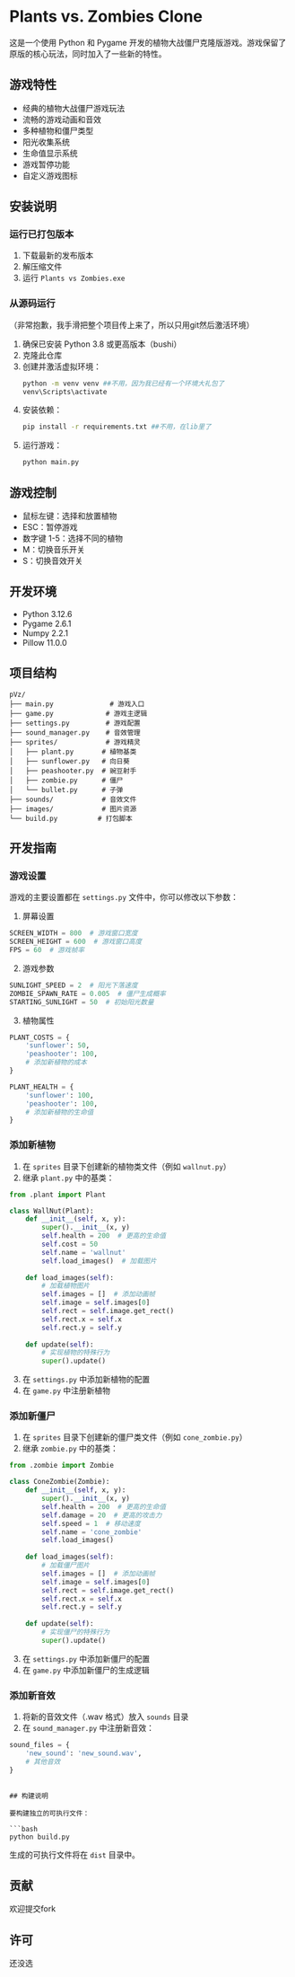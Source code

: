 # Plants vs. Zombies Clone

这是一个使用 Python 和 Pygame 开发的植物大战僵尸克隆版游戏。游戏保留了原版的核心玩法，同时加入了一些新的特性。

## 游戏特性

- 经典的植物大战僵尸游戏玩法
- 流畅的游戏动画和音效
- 多种植物和僵尸类型
- 阳光收集系统
- 生命值显示系统
- 游戏暂停功能
- 自定义游戏图标

## 安装说明

### 运行已打包版本

1. 下载最新的发布版本
2. 解压缩文件
3. 运行 `Plants vs Zombies.exe`

### 从源码运行
（非常抱歉，我手滑把整个项目传上来了，所以只用git然后激活环境）

1. 确保已安装 Python 3.8 或更高版本（bushi）
2. 克隆此仓库
3. 创建并激活虚拟环境：
   ```bash
   python -m venv venv ##不用，因为我已经有一个环境大礼包了
   venv\Scripts\activate
   ```
4. 安装依赖：
   ```bash
   pip install -r requirements.txt ##不用，在lib里了
   ```
5. 运行游戏：
   ```bash
   python main.py
   ```

## 游戏控制

- 鼠标左键：选择和放置植物
- ESC：暂停游戏
- 数字键 1-5：选择不同的植物
- M：切换音乐开关
- S：切换音效开关

## 开发环境

- Python 3.12.6
- Pygame 2.6.1
- Numpy 2.2.1
- Pillow 11.0.0

## 项目结构

```
pVz/
├── main.py              # 游戏入口
├── game.py             # 游戏主逻辑
├── settings.py         # 游戏配置
├── sound_manager.py    # 音效管理
├── sprites/            # 游戏精灵
│   ├── plant.py       # 植物基类
│   ├── sunflower.py   # 向日葵
│   ├── peashooter.py  # 豌豆射手
│   ├── zombie.py      # 僵尸
│   └── bullet.py      # 子弹
├── sounds/            # 音效文件
├── images/            # 图片资源
└── build.py          # 打包脚本
```

## 开发指南

### 游戏设置

游戏的主要设置都在 `settings.py` 文件中，你可以修改以下参数：

1. 屏幕设置
```python
SCREEN_WIDTH = 800  # 游戏窗口宽度
SCREEN_HEIGHT = 600  # 游戏窗口高度
FPS = 60  # 游戏帧率
```

2. 游戏参数
```python
SUNLIGHT_SPEED = 2  # 阳光下落速度
ZOMBIE_SPAWN_RATE = 0.005  # 僵尸生成概率
STARTING_SUNLIGHT = 50  # 初始阳光数量
```

3. 植物属性
```python
PLANT_COSTS = {
    'sunflower': 50,
    'peashooter': 100,
    # 添加新植物的成本
}

PLANT_HEALTH = {
    'sunflower': 100,
    'peashooter': 100,
    # 添加新植物的生命值
}
```

### 添加新植物

1. 在 `sprites` 目录下创建新的植物类文件（例如 `wallnut.py`）
2. 继承 `plant.py` 中的基类：
```python
from .plant import Plant

class WallNut(Plant):
    def __init__(self, x, y):
        super().__init__(x, y)
        self.health = 200  # 更高的生命值
        self.cost = 50
        self.name = 'wallnut'
        self.load_images()  # 加载图片
        
    def load_images(self):
        # 加载植物图片
        self.images = []  # 添加动画帧
        self.image = self.images[0]
        self.rect = self.image.get_rect()
        self.rect.x = self.x
        self.rect.y = self.y
        
    def update(self):
        # 实现植物的特殊行为
        super().update()
```

3. 在 `settings.py` 中添加新植物的配置
4. 在 `game.py` 中注册新植物

### 添加新僵尸

1. 在 `sprites` 目录下创建新的僵尸类文件（例如 `cone_zombie.py`）
2. 继承 `zombie.py` 中的基类：
```python
from .zombie import Zombie

class ConeZombie(Zombie):
    def __init__(self, x, y):
        super().__init__(x, y)
        self.health = 200  # 更高的生命值
        self.damage = 20  # 更高的攻击力
        self.speed = 1  # 移动速度
        self.name = 'cone_zombie'
        self.load_images()
        
    def load_images(self):
        # 加载僵尸图片
        self.images = []  # 添加动画帧
        self.image = self.images[0]
        self.rect = self.image.get_rect()
        self.rect.x = self.x
        self.rect.y = self.y
        
    def update(self):
        # 实现僵尸的特殊行为
        super().update()
```

3. 在 `settings.py` 中添加新僵尸的配置
4. 在 `game.py` 中添加新僵尸的生成逻辑

### 添加新音效

1. 将新的音效文件（.wav 格式）放入 `sounds` 目录
2. 在 `sound_manager.py` 中注册新音效：
```python
sound_files = {
    'new_sound': 'new_sound.wav',
    # 其他音效
}
```


```

## 构建说明

要构建独立的可执行文件：

```bash
python build.py
```

生成的可执行文件将在 `dist` 目录中。



## 贡献

欢迎提交fork

## 许可

还没选
